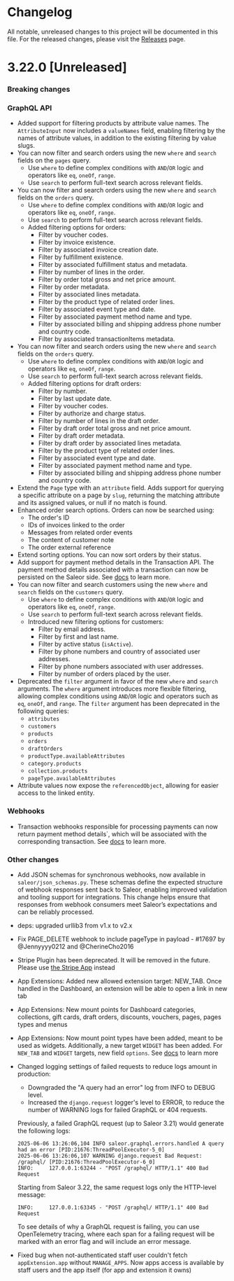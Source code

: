 # Changelog

All notable, unreleased changes to this project will be documented in this file. For the released changes, please visit the [Releases](https://github.com/saleor/saleor/releases) page.

# 3.22.0 [Unreleased]

### Breaking changes

### GraphQL API

- Added support for filtering products by attribute value names. The `AttributeInput` now includes a `valueNames` field, enabling filtering by the names of attribute values, in addition to the existing filtering by value slugs.
- You can now filter and search orders using the new `where` and `search` fields on the `pages` query.
  - Use `where` to define complex conditions with `AND`/`OR` logic and operators like `eq`, `oneOf`, `range`.
  - Use `search` to perform full-text search across relevant fields.
- You can now filter and search orders using the new `where` and `search` fields on the `orders` query.
  - Use `where` to define complex conditions with `AND`/`OR` logic and operators like `eq`, `oneOf`, `range`.
  - Use `search` to perform full-text search across relevant fields.
  - Added filtering options for orders:
    - Filter by voucher codes.
    - Filter by invoice existence.
    - Filter by associated invoice creation date.
    - Filter by fulfillment existence.
    - Filter by associated fulfillment status and metadata.
    - Filter by number of lines in the order.
    - Filter by order total gross and net price amount.
    - Filter by order metadata.
    - Filter by associated lines metadata.
    - Filter by the product type of related order lines.
    - Filter by associated event type and date.
    - Filter by associated payment method name and type.
    - Filter by associated billing and shipping address phone number and country code.
    - Filter by associated transactionItems metadata.
- You can now filter and search orders using the new `where` and `search` fields on the `orders` query.
  - Use `where` to define complex conditions with `AND`/`OR` logic and operators like `eq`, `oneOf`, `range`.
  - Use `search` to perform full-text search across relevant fields.
  - Added filtering options for draft orders:
    - Filter by number.
    - Filter by last update date.
    - Filter by voucher codes.
    - Filter by authorize and charge status.
    - Filter by number of lines in the draft order.
    - Filter by draft order total gross and net price amount.
    - Filter by draft order metadata.
    - Filter by draft order by associated lines metadata.
    - Filter by the product type of related order lines.
    - Filter by associated event type and date.
    - Filter by associated payment method name and type.
    - Filter by associated billing and shipping address phone number and country code.
- Extend the `Page` type with an `attribute` field. Adds support for querying a specific attribute on a page by `slug`, returning the matching attribute and its assigned values, or null if no match is found.
- Enhanced order search options. Orders can now be searched using:
  - The order's ID
  - IDs of invoices linked to the order
  - Messages from related order events
  - The content of customer note
  - The order external reference
- Extend sorting options. You can now sort orders by their status.
- Add support for payment method details in the Transaction API. The payment method details associated with a transaction can now be persisted on the Saleor side. See [docs](https://docs.saleor.io/developer/payments/transactions#via-transaction-mutations) to learn more.
- You can now filter and search customers using the new `where` and `search` fields on the `customers` query.
  - Use `where` to define complex conditions with `AND`/`OR` logic and operators like `eq`, `oneOf`, `range`.
  - Use `search` to perform full-text search across relevant fields.
  - Introduced new filtering options for customers:
    - Filter by email address.
    - Filter by first and last name.
    - Filter by active status (`isActive`).
    - Filter by phone numbers and country of associated user addresses.
    - Filter by phone numbers associated with user addresses.
    - Filter by number of orders placed by the user.
- Deprecated the `filter` argument in favor of the new `where` and `search` arguments.
  The `where` argument introduces more flexible filtering, allowing complex conditions using `AND`/`OR` logic and operators such as `eq`, `oneOf`, and `range`.
  The `filter` argument has been deprecated in the following queries:
  - `attributes`
  - `customers`
  - `products`
  - `orders`
  - `draftOrders`
  - `productType.availableAttributes`
  - `category.products`
  - `collection.products`
  - `pageType.availableAttributes`
- Attribute values now expose the `referencedObject`, allowing for easier access to the linked entity.

### Webhooks
- Transaction webhooks responsible for processing payments can now return payment method details`, which will be associated with the corresponding transaction. See [docs](https://docs.saleor.io/developer/extending/webhooks/synchronous-events/transaction#response-4) to learn more.

### Other changes
- Add JSON schemas for synchronous webhooks, now available in `saleor/json_schemas.py`. These schemas define the expected structure of webhook responses sent back to Saleor, enabling improved validation and tooling support for integrations. This change helps ensure that responses from webhook consumers meet Saleor’s expectations and can be reliably processed.

- deps: upgraded urllib3 from v1.x to v2.x
- Fix PAGE_DELETE webhook to include pageType in payload - #17697 by @Jennyyyy0212 and @CherineCho2016
- Stripe Plugin has been deprecated. It will be removed in the future. Please use [the Stripe App](https://docs.saleor.io/developer/app-store/apps/stripe/overview) instead
- App Extensions: Added new allowed extension target: NEW_TAB. Once handled in the Dashboard, an extension will be able to open a link in new tab
- App Extensions: New mount points for Dashboard categories, collections, gift cards, draft orders, discounts, vouchers, pages, pages types and menus
- App Extensions: Now mount point types have been added, meant to be used as widgets. Additionally, a new target `WIDGET` has been added. For `NEW_TAB` and `WIDGET` targets, new field `options`. See [docs](https://docs.saleor.io/developer/extending/apps/extending-dashboard-with-apps) to learn more
- Changed logging settings of failed requests to reduce logs amount in production:

  - Downgraded the "A query had an error" log from INFO to DEBUG level.
  - Increased the `django.request` logger's level to ERROR, to reduce the number of WARNING logs for failed GraphQL or 404 requests.

  Previously, a failed GraphQL request (up to Saleor 3.21) would generate the following logs:

  ```
  2025-06-06 13:26:06,104 INFO saleor.graphql.errors.handled A query had an error [PID:21676:ThreadPoolExecutor-5_0]
  2025-06-06 13:26:06,107 WARNING django.request Bad Request: /graphql/ [PID:21676:ThreadPoolExecutor-6_0]
  INFO:     127.0.0.1:63244 - "POST /graphql/ HTTP/1.1" 400 Bad Request
  ```

  Starting from Saleor 3.22, the same request logs only the HTTP-level message:

  ```
  INFO:     127.0.0.1:63345 - "POST /graphql/ HTTP/1.1" 400 Bad Request
  ```

  To see details of why a GraphQL request is failing, you can use OpenTelemetry tracing, where each span for a failing request will be marked with an error flag and will include an error message.

- Fixed bug when not-authenticated staff user couldn't fetch `appExtension.app` without `MANAGE_APPS`. Now apps access is available by staff users and the app itself (for app and extension it owns)

